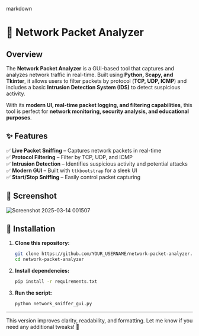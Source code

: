 markdown
# 🚀 Network Packet Analyzer  

## Overview  
The **Network Packet Analyzer** is a GUI-based tool that captures and analyzes network traffic in real-time. Built using **Python, Scapy, and Tkinter**, it allows users to filter packets by protocol (**TCP, UDP, ICMP**) and includes a basic **Intrusion Detection System (IDS)** to detect suspicious activity.  

With its **modern UI, real-time packet logging, and filtering capabilities**, this tool is perfect for **network monitoring, security analysis, and educational purposes**.  

## ✨ Features  
✅ **Live Packet Sniffing** – Captures network packets in real-time  
✅ **Protocol Filtering** – Filter by TCP, UDP, and ICMP  
✅ **Intrusion Detection** – Identifies suspicious activity and potential attacks  
✅ **Modern GUI** – Built with `ttkbootstrap` for a sleek UI  
✅ **Start/Stop Sniffing** – Easily control packet capturing  

## 📸 Screenshot  
 ![Screenshot 2025-03-14 001507](https://github.com/user-attachments/assets/f711d40a-58d6-443d-9166-0b7d806f6bd0)


## 🔧 Installation  

1. **Clone this repository:**  
   ```bash
   git clone https://github.com/YOUR_USERNAME/network-packet-analyzer.git
   cd network-packet-analyzer
   ```

2. **Install dependencies:**  
   ```bash
   pip install -r requirements.txt
   ```

3. **Run the script:**  
   ```bash
   python network_sniffer_gui.py
   ```

---

This version improves clarity, readability, and formatting. Let me know if you need any additional tweaks! 🚀
